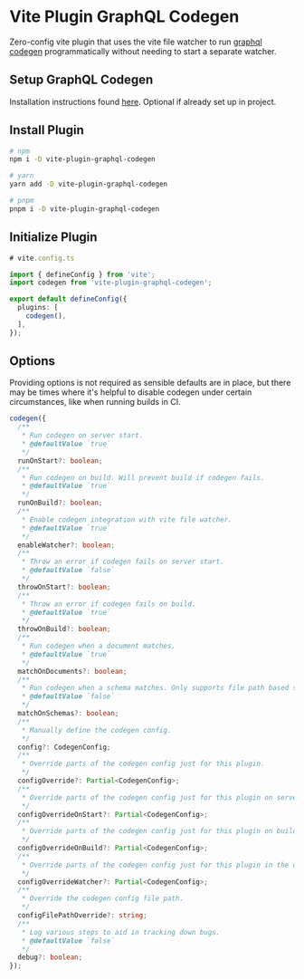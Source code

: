 # Vite Plugin GraphQL Codegen

Zero-config vite plugin that uses the vite file watcher to run [graphql codegen](https://www.graphql-code-generator.com/) programmatically without needing to start a separate watcher.

## Setup GraphQL Codegen

Installation instructions found [here](https://www.graphql-code-generator.com/docs/getting-started/installation). Optional if already set up in project.

## Install Plugin

```bash
# npm
npm i -D vite-plugin-graphql-codegen

# yarn
yarn add -D vite-plugin-graphql-codegen

# pnpm
pnpm i -D vite-plugin-graphql-codegen
```

## Initialize Plugin

```ts
# vite.config.ts

import { defineConfig } from 'vite';
import codegen from 'vite-plugin-graphql-codegen';

export default defineConfig({
  plugins: [
    codegen(),
  ],
});
```

## Options

Providing options is not required as sensible defaults are in place, but there may be times where it's helpful to disable codegen under certain circumstances, like when running builds in CI.

```ts
codegen({
  /**
   * Run codegen on server start.
   * @defaultValue `true`
   */
  runOnStart?: boolean;
  /**
   * Run codegen on build. Will prevent build if codegen fails.
   * @defaultValue `true`
   */
  runOnBuild?: boolean;
  /**
   * Enable codegen integration with vite file watcher.
   * @defaultValue `true`
   */
  enableWatcher?: boolean;
  /**
   * Throw an error if codegen fails on server start.
   * @defaultValue `false`
   */
  throwOnStart?: boolean;
  /**
   * Throw an error if codegen fails on build.
   * @defaultValue `true`
   */
  throwOnBuild?: boolean;
  /**
   * Run codegen when a document matches.
   * @defaultValue `true`
   */
  matchOnDocuments?: boolean;
  /**
   * Run codegen when a schema matches. Only supports file path based schemas.
   * @defaultValue `false`
   */
  matchOnSchemas?: boolean;
  /**
   * Manually define the codegen config.
   */
  config?: CodegenConfig;
  /**
   * Override parts of the codegen config just for this plugin.
   */
  configOverride?: Partial<CodegenConfig>;
  /**
   * Override parts of the codegen config just for this plugin on server start.
   */
  configOverrideOnStart?: Partial<CodegenConfig>;
  /**
   * Override parts of the codegen config just for this plugin on build.
   */
  configOverrideOnBuild?: Partial<CodegenConfig>;
  /**
   * Override parts of the codegen config just for this plugin in the watcher.
   */
  configOverrideWatcher?: Partial<CodegenConfig>;
  /**
   * Override the codegen config file path.
   */
  configFilePathOverride?: string;
  /**
   * Log various steps to aid in tracking down bugs.
   * @defaultValue `false`
   */
  debug?: boolean;
});
```
